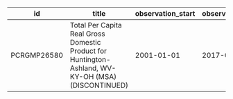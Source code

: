 | id          | title                                                                                              | observation_start   | observation_end   |
|-------------|----------------------------------------------------------------------------------------------------|---------------------|-------------------|
| PCRGMP26580 | Total Per Capita Real Gross Domestic Product for Huntington-Ashland, WV-KY-OH (MSA) (DISCONTINUED) | 2001-01-01          | 2017-01-01        |